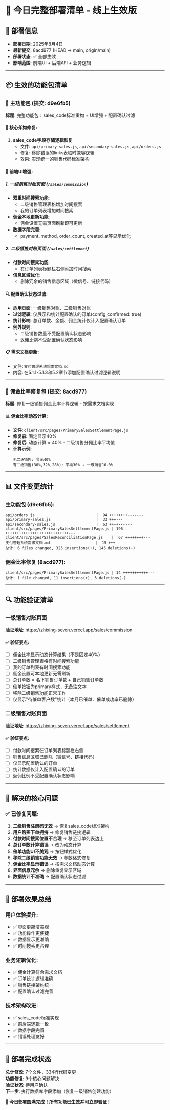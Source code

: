 # 🚀 今日完整部署清单 - 线上生效版

## 📅 部署信息
- **部署日期**: 2025年8月4日
- **最新提交**: 8acd977 (HEAD → main, origin/main)
- **部署状态**: ✅ 全部生效
- **影响范围**: 前端UI + 后端API + 业务逻辑

---

## 📦 **生效的功能包清单**

### 🎯 **主功能包 (提交: d9e6fb5)**
**标题**: 完整功能包：sales_code标准重构 + UI增强 + 配置确认过滤

#### 🔧 **核心架构修复**:
1. **sales_code字段存储逻辑恢复**
   - 文件: `api/primary-sales.js`, `api/secondary-sales.js`, `api/orders.js`
   - 修复: 移除错误的links表临时兼容逻辑
   - 效果: 实现统一的销售代码标准架构

#### 🎨 **前端UI增强**:

##### **1. 一级销售对账页面** (`/sales/commission`)
- **双重时间搜索功能**:
  - 二级销售管理表格增加时间搜索
  - 我的订单列表增加时间搜索
- **佣金本地更新功能**:
  - 佣金设置无需页面刷新即可更新
- **数据字段完善**:
  - payment_method, order_count, created_at等显示优化

##### **2. 二级销售对账页面** (`/sales/settlement`)
- **付款时间搜索功能**:
  - 在订单列表标题栏右侧添加时间搜索
- **信息区域优化**:
  - 删除冗余的销售信息区域（微信号、链接代码）

#### 🔍 **配置确认状态过滤**:
- **适用页面**: 一级销售对账、二级销售对账
- **过滤逻辑**: 仅展示和统计配置确认的订单(config_confirmed: true)
- **统计影响**: 总订单数、金额、佣金统计仅计入配置确认订单
- **例外规则**: 
  - 二级销售数量不受配置确认状态影响
  - 返佣比例不受配置确认状态影响

#### 📋 **需求文档更新**:
- 文件: `支付管理系统需求文档.md`
- 内容: 在5.1.1-5.1.3和5.2章节添加配置确认过滤逻辑说明

---

### 🎯 **佣金比率修复包 (提交: 8acd977)**
**标题**: 修复一级销售佣金比率计算逻辑 - 按需求文档实现

#### 📊 **佣金比率动态计算**:
- **文件**: `client/src/pages/PrimarySalesSettlementPage.js`
- **修复前**: 固定显示40%
- **修复后**: 动态计算 = 40% - 二级销售分佣比率平均值
- **计算示例**:
  ```
  无二级销售: 显示40%
  有二级销售(30%,32%,28%): 平均30% → 一级销售10.0%
  ```

---

## 📊 **文件变更统计**

### **主功能包 (d9e6fb5)**:
```
api/orders.js                           |  94 ++++++++-------
api/primary-sales.js                    |  33 +++---
api/secondary-sales.js                  |  63 ++++------
client/src/pages/PrimarySalesSettlementPage.js | 196 ++++++++++++++++++++++++++++---
client/src/pages/SalesReconciliationPage.js    |  67 ++++++++---
支付管理系统需求文档.md                    |  15 +++
总计: 6 files changed, 323 insertions(+), 145 deletions(-)
```

### **佣金比率修复 (8acd977)**:
```
client/src/pages/PrimarySalesSettlementPage.js | 14 +++++++++++---
总计: 1 file changed, 11 insertions(+), 3 deletions(-)
```

---

## 🔍 **功能验证清单**

### **一级销售对账页面** 
**验证地址**: https://zhixing-seven.vercel.app/sales/commission

#### ✅ **验证要点**:
- [ ] 佣金比率显示动态计算结果（不是固定40%）
- [ ] 二级销售管理表格有时间搜索功能
- [ ] 我的订单列表有时间搜索功能
- [ ] 佣金设置可本地更新无需刷新
- [ ] 总订单数 = 名下销售订单数 + 自己销售订单数
- [ ] 催单按钮为primary样式，无备注文字
- [ ] 移除二级销售功能正常工作
- [ ] 仅显示"待催单客户数"统计（本月已催单、催单成功率已删除）

### **二级销售对账页面**
**验证地址**: https://zhixing-seven.vercel.app/sales/settlement

#### ✅ **验证要点**:
- [ ] 付款时间搜索在订单列表标题栏右侧
- [ ] 销售信息区域已删除（微信号、链接代码）
- [ ] 仅显示配置确认的订单
- [ ] 统计数据仅计入配置确认的订单
- [ ] 返佣比例不受配置确认状态影响

---

## 🎯 **解决的核心问题**

### ✅ **已修复问题**:
1. **二级销售注册码无效** → 恢复sales_code标准架构
2. **用户购买下单拥挤** → 修复销售链接逻辑
3. **付款时间搜索位置不合理** → 移至订单列表边上
4. **总订单数计算错误** → 改为动态计算
5. **催单功能UI不美观** → 按钮样式优化
6. **移除二级销售功能无效** → 参数格式修复
7. **佣金比率显示错误** → 按需求文档动态计算
8. **界面信息冗余** → 删除重复显示区域
9. **数据统计不准确** → 配置确认状态过滤

---

## 🚀 **部署效果总结**

### **用户体验提升**:
- ✅ 界面更简洁美观
- ✅ 功能操作更便捷
- ✅ 数据显示更准确
- ✅ 时间搜索更合理

### **业务逻辑优化**:
- ✅ 佣金计算符合需求文档
- ✅ 订单统计逻辑准确
- ✅ 销售链接架构统一
- ✅ 配置确认过滤完善

### **技术架构改进**:
- ✅ sales_code标准实现
- ✅ 前后端逻辑一致
- ✅ 数据字段完善
- ✅ 错误处理友好

---

## 🎊 **部署完成状态**

**总计修改**: 7个文件，334行代码变更  
**功能修复**: 9个核心问题解决  
**验证状态**: 待用户确认  
**下一步**: 执行数据库字段添加（恢复一级销售创建功能）

**🎉 今日部署圆满完成！所有功能已生效并可立即验证！**